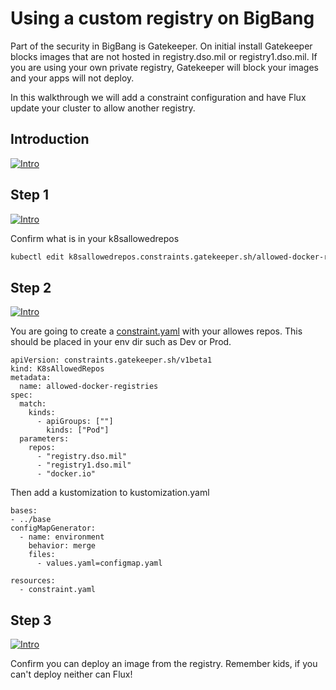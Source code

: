 # Using a custom registry on BigBang
Part of the security in BigBang is Gatekeeper. On initial install Gatekeeper blocks images that are not hosted in registry.dso.mil or registry1.dso.mil. If you are using your own private registry, Gatekeeper will block your images and your apps will not deploy. 

In this walkthrough we will add a constraint configuration and have Flux update your cluster to allow another registry.


## Introduction

[![Intro](https://img.youtube.com/vi/wl4BXMZpSPg/1.jpg)](https://youtu.be/wl4BXMZpSPg)


## Step 1
[![Intro](https://img.youtube.com/vi/hTiwthQVJ94/1.jpg)](https://youtu.be/hTiwthQVJ94)

Confirm what is in your k8sallowedrepos

```bash
kubectl edit k8sallowedrepos.constraints.gatekeeper.sh/allowed-docker-registries
```


## Step 2
[![Intro](https://img.youtube.com/vi/Gso_ufZMLuY/1.jpg)](https://youtu.be/Gso_ufZMLuY)

You are going to create a [constraint.yaml](constraint.yaml) with your allowes repos. This should be placed in your env dir such as Dev or Prod.

```
apiVersion: constraints.gatekeeper.sh/v1beta1
kind: K8sAllowedRepos
metadata:
  name: allowed-docker-registries
spec:
  match:
    kinds:
      - apiGroups: [""]
        kinds: ["Pod"]
  parameters:
    repos:
      - "registry.dso.mil"
      - "registry1.dso.mil"
      - "docker.io"
```

Then add a kustomization to kustomization.yaml
```
bases:
- ../base
configMapGenerator:
  - name: environment
    behavior: merge
    files:
      - values.yaml=configmap.yaml

resources:
  - constraint.yaml
```


## Step 3
[![Intro](https://img.youtube.com/vi/U-RFD-X_kaI/1.jpg)](https://youtu.be/U-RFD-X_kaI)

Confirm you can deploy an image from the registry. Remember kids, if you can't deploy neither can Flux!














